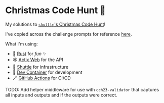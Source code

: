 # Christmas Code Hunt 🎄

My solutions to [`shuttle`'s Christmas Code Hunt](https://www.shuttle.rs/cch)!

I've copied across the challenge prompts for reference [here](docs/challenges).

What I'm using:

- 🦀 [Rust](https://www.rust-lang.org) for *fun* ✨
- 🕸️ [Actix Web](https://actix.rs) for the API
- 🚀 [Shuttle](https://www.shuttle.rs) for infrastructure
- 🐳 [Dev Container](https://containers.dev) for development
- 🪄 [GitHub Actions](https://github.com/features/actions) for CI/CD

TODO: Add helper middleware for use with `cch23-validator` that captures all
inputs and outputs and if the outputs were correct.
